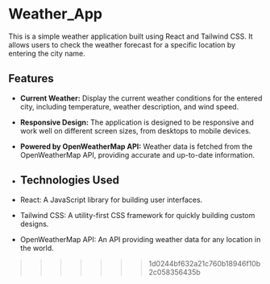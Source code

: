 
# Weather_App

This is a simple weather application built using React and Tailwind CSS. It allows users to check the weather forecast for a specific location by entering the city name.


## Features

- **Current Weather:** Display the current weather conditions for the entered city, including temperature, weather description, and wind speed.
- **Responsive Design:** The application is designed to be responsive and work well on different screen sizes, from desktops to mobile devices.
- **Powered by OpenWeatherMap API:** Weather data is fetched from the OpenWeatherMap API, providing accurate and up-to-date information.

- ## Technologies Used

- React: A JavaScript library for building user interfaces.
- Tailwind CSS: A utility-first CSS framework for quickly building custom designs.
- OpenWeatherMap API: An API providing weather data for any location in the world.

>>>>>>> 1d0244bf632a21c760b18946f10b2c058356435b

